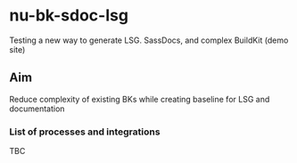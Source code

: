 # nu-bk-sdoc-lsg
Testing a new way to generate LSG. SassDocs, and complex BuildKit (demo site)

## Aim
Reduce complexity of existing BKs while creating baseline for LSG and documentation

### List of processes and integrations
TBC
